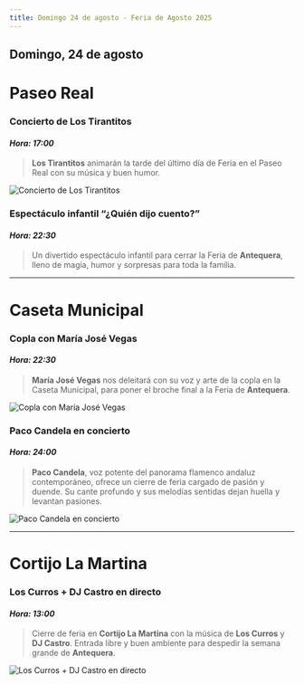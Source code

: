 ```yaml
---
title: Domingo 24 de agosto - Feria de Agosto 2025
---
```


## Domingo, 24 de agosto

# Paseo Real

### **Concierto de Los Tirantitos**  
#### *Hora: 17:00*  
> **Los Tirantitos** animarán la tarde del último día de Feria en el Paseo Real con su música y buen humor.  

![Concierto de Los Tirantitos](https://storage.googleapis.com/qultura-ficheros/eventos/fe38dd64-4f8d-4d8f-a9f3-1cda21afeb9c.jpg)

### **Espectáculo infantil “¿Quién dijo cuento?”**  
#### *Hora: 22:30*  
> Un divertido espectáculo infantil para cerrar la Feria de **Antequera**, lleno de magia, humor y sorpresas para toda la familia.  

---

# Caseta Municipal

### **Copla con María José Vegas**  
#### *Hora: 22:30*  
> **María José Vegas** nos deleitará con su voz y arte de la copla en la Caseta Municipal, para poner el broche final a la Feria de **Antequera**.  

![Copla con María José Vegas](https://storage.googleapis.com/qultura-ficheros/eventos/7f7672d3-4782-4409-820f-e2199ff1fa38.jpg)

### **Paco Candela en concierto**  
#### *Hora: 24:00*  
> **Paco Candela**, voz potente del panorama flamenco andaluz contemporáneo, ofrece un cierre de feria cargado de pasión y duende. Su cante profundo y sus melodías sentidas dejan huella y levantan pasiones.  

![Paco Candela en concierto](https://storage.googleapis.com/qultura-ficheros/eventos/942cdca7-0e63-4673-837e-54b33782370f.jpg)

---

# Cortijo La Martina

### **Los Curros + DJ Castro en directo**  
#### *Hora: 13:00*  
> Cierre de feria en **Cortijo La Martina** con la música de **Los Curros** y **DJ Castro**. Entrada libre y buen ambiente para despedir la semana grande de **Antequera**.  

![Los Curros + DJ Castro en directo](https://storage.googleapis.com/qultura-ficheros/eventos/c52b1a0d-54fe-417a-9006-f669f7dd4e7d.jpg)
